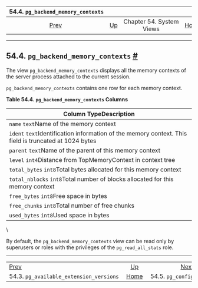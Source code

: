 <!--?xml version="1.0" encoding="UTF-8" standalone="no"?-->

|                             54.4. `pg_backend_memory_contexts`                             |                                             |                          |                                                       |                                                |
| :----------------------------------------------------------------------------------------: | :------------------------------------------ | :----------------------: | ----------------------------------------------------: | ---------------------------------------------: |
| [Prev](view-pg-available-extension-versions.html "54.3. pg_available_extension_versions")  | [Up](views.html "Chapter 54. System Views") | Chapter 54. System Views | [Home](index.html "PostgreSQL 17devel Documentation") |  [Next](view-pg-config.html "54.5. pg_config") |

***

## 54.4. `pg_backend_memory_contexts` [#](#VIEW-PG-BACKEND-MEMORY-CONTEXTS)



The view `pg_backend_memory_contexts` displays all the memory contexts of the server process attached to the current session.

`pg_backend_memory_contexts` contains one row for each memory context.

**Table 54.4. `pg_backend_memory_contexts` Columns**

| Column TypeDescription                                                                                |
| ----------------------------------------------------------------------------------------------------- |
| `name` `text`Name of the memory context                                                               |
| `ident` `text`Identification information of the memory context. This field is truncated at 1024 bytes |
| `parent` `text`Name of the parent of this memory context                                              |
| `level` `int4`Distance from TopMemoryContext in context tree                                          |
| `total_bytes` `int8`Total bytes allocated for this memory context                                     |
| `total_nblocks` `int8`Total number of blocks allocated for this memory context                        |
| `free_bytes` `int8`Free space in bytes                                                                |
| `free_chunks` `int8`Total number of free chunks                                                       |
| `used_bytes` `int8`Used space in bytes                                                                |

\


By default, the `pg_backend_memory_contexts` view can be read only by superusers or roles with the privileges of the `pg_read_all_stats` role.

***

|                                                                                            |                                                       |                                                |
| :----------------------------------------------------------------------------------------- | :---------------------------------------------------: | ---------------------------------------------: |
| [Prev](view-pg-available-extension-versions.html "54.3. pg_available_extension_versions")  |      [Up](views.html "Chapter 54. System Views")      |  [Next](view-pg-config.html "54.5. pg_config") |
| 54.3. `pg_available_extension_versions`                                                    | [Home](index.html "PostgreSQL 17devel Documentation") |                              54.5. `pg_config` |
